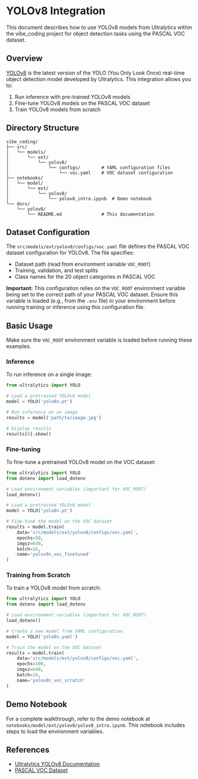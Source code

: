 # YOLOv8 Integration

This document describes how to use YOLOv8 models from Ultralytics within the vibe_coding project for object detection tasks using the PASCAL VOC dataset.

## Overview

[YOLOv8](https://github.com/ultralytics/ultralytics) is the latest version of the YOLO (You Only Look Once) real-time object detection model developed by Ultralytics. This integration allows you to:

1. Run inference with pre-trained YOLOv8 models
2. Fine-tune YOLOv8 models on the PASCAL VOC dataset
3. Train YOLOv8 models from scratch

## Directory Structure

```
vibe_coding/
├── src/
│   └── models/
│       └── ext/
│           └── yolov8/
│               └── configs/        # YAML configuration files
│                   └── voc.yaml    # VOC dataset configuration
├── notebooks/
│   └── model/
│       └── ext/
│           └── yolov8/
│               └── yolov8_intro.ipynb  # Demo notebook
└── docs/
    └── yolov8/
        └── README.md               # This documentation
```

## Dataset Configuration

The `src/models/ext/yolov8/configs/voc.yaml` file defines the PASCAL VOC dataset configuration for YOLOv8. The file specifies:

- Dataset path (read from environment variable `VOC_ROOT`)
- Training, validation, and test splits
- Class names for the 20 object categories in PASCAL VOC

**Important:** This configuration relies on the `VOC_ROOT` environment variable being set to the correct path of your PASCAL VOC dataset. Ensure this variable is loaded (e.g., from the `.env` file) in your environment before running training or inference using this configuration file.

## Basic Usage

Make sure the `VOC_ROOT` environment variable is loaded before running these examples.

### Inference

To run inference on a single image:

```python
from ultralytics import YOLO

# Load a pretrained YOLOv8 model
model = YOLO('yolo8n.pt')

# Run inference on an image
results = model('path/to/image.jpg')

# Display results
results[0].show()
```

### Fine-tuning

To fine-tune a pretrained YOLOv8 model on the VOC dataset:

```python
from ultralytics import YOLO
from dotenv import load_dotenv

# Load environment variables (important for VOC_ROOT)
load_dotenv()

# Load a pretrained YOLOv8 model
model = YOLO('yolo8n.pt')

# Fine-tune the model on the VOC dataset
results = model.train(
    data='src/models/ext/yolov8/configs/voc.yaml',
    epochs=50,
    imgsz=640,
    batch=16,
    name='yolov8n_voc_finetuned'
)
```

### Training from Scratch

To train a YOLOv8 model from scratch:

```python
from ultralytics import YOLO
from dotenv import load_dotenv

# Load environment variables (important for VOC_ROOT)
load_dotenv()

# Create a new model from YAML configuration
model = YOLO('yolo8n.yaml')

# Train the model on the VOC dataset
results = model.train(
    data='src/models/ext/yolov8/configs/voc.yaml',
    epochs=100,
    imgsz=640,
    batch=16,
    name='yolov8n_voc_scratch'
)
```

## Demo Notebook

For a complete walkthrough, refer to the demo notebook at `notebooks/model/ext/yolov8/yolov8_intro.ipynb`. This notebook includes steps to load the environment variables.

## References

- [Ultralytics YOLOv8 Documentation](https://docs.ultralytics.com/)
- [PASCAL VOC Dataset](http://host.robots.ox.ac.uk/pascal/VOC/)